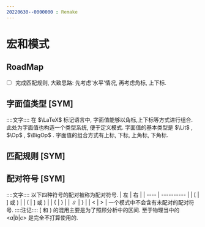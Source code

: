 ```yaml
---
20220630--0000000 : Remake
---
```

# 宏和模式

## RoadMap
- [ ] 完成匹配规则, 大致思路: 先考虑'水平'情况, 再考虑角标, 上下标. 

## 字面值类型 [SYM]
::::文字::::
在 $\LaTeX$ 标记语言中, 字面值能够以角标,上下标等方式进行组合. 
此处为字面值也构造一个类型系统, 便于定义模式. 
字面值的基本类型是 $\Lit$ , $\Op$ , $\BigOp$ . 字面值的组合方式有上标, 下标, 上角标, 下角标. 

## 匹配规则 [SYM]

## 配对符号 [SYM]
::::文字::::
以下四种符号的配对被称为配对符号. 
| 左   | 右         |
| ---- | ---------- |
| $[$  | $]$ 或 $)$ |
| $($  | $]$ 或 $)$ |
| $\{$ | $\}$       |
| $\|$ | $\}$       |
| $\big<$     |  $\big>$          |
一个模式中不会含有未配对的配对符号. 
::::注记::::
$[$ 和 $)$ 的混用主要是为了照顾分析中的区间. 至于物理当中的 $\big<a|b|c\big>$ 是完全不打算使用的. 
